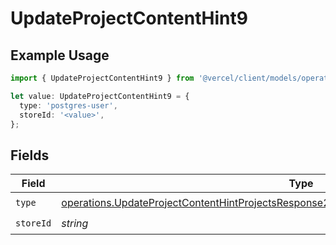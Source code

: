 # UpdateProjectContentHint9

## Example Usage

```typescript
import { UpdateProjectContentHint9 } from '@vercel/client/models/operations';

let value: UpdateProjectContentHint9 = {
  type: 'postgres-user',
  storeId: '<value>',
};
```

## Fields

| Field     | Type                                                                                                                                                                                                   | Required           | Description |
| --------- | ------------------------------------------------------------------------------------------------------------------------------------------------------------------------------------------------------ | ------------------ | ----------- |
| `type`    | [operations.UpdateProjectContentHintProjectsResponse200ApplicationJSONResponseBodyEnv9Type](../../models/operations/updateprojectcontenthintprojectsresponse200applicationjsonresponsebodyenv9type.md) | :heavy_check_mark: | N/A         |
| `storeId` | _string_                                                                                                                                                                                               | :heavy_check_mark: | N/A         |
